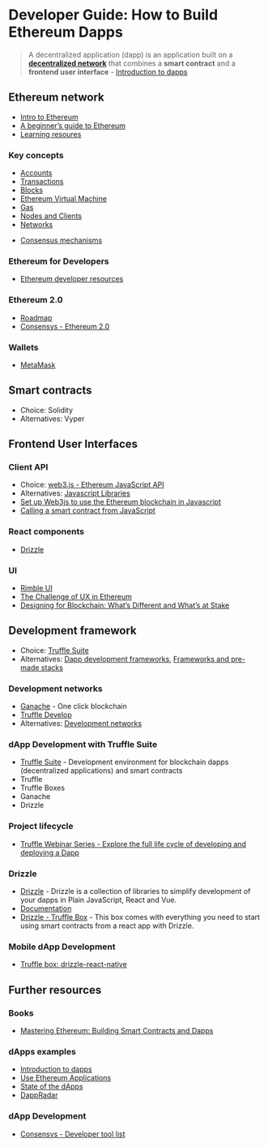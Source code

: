 # Developer Guide: How to Build Ethereum Dapps

> A decentralized application (dapp) is an application built on a [**decentralized network**](https://github.com/janvanessen/ethereum-dapp-dev/#ethereum-network) that combines a **smart contract** and a **frontend user interface**  - [Introduction to dapps](https://ethereum.org/en/developers/docs/dapps/)

## Ethereum network
* [Intro to Ethereum](https://ethereum.org/en/developers/docs/intro-to-ethereum/)
* [A beginner’s guide to Ethereum](https://blog.coinbase.com/a-beginners-guide-to-ethereum-46dd486ceecf)
* [Learning resoures](https://etherscan.io/directory/Learning_Resources)

### Key concepts
* [Accounts](https://ethereum.org/en/developers/docs/accounts/)
* [Transactions](https://ethereum.org/en/developers/docs/transactions/)
* [Blocks](https://ethereum.org/en/developers/docs/blocks/)
* [Ethereum Virtual Machine](https://ethereum.org/en/developers/docs/evm/)
* [Gas](https://ethereum.org/en/developers/docs/gas/)
* [Nodes and Clients](https://ethereum.org/en/developers/docs/nodes-and-clients/)
* [Networks](https://ethereum.org/en/developers/docs/networks/)
+ [Consensus mechanisms](https://ethereum.org/en/developers/docs/consensus-mechanisms/)


### Ethereum for Developers
* [Ethereum developer resources](https://ethereum.org/developers)

### Ethereum 2.0
* [Roadmap](https://ethereum.org/en/eth2/)
* [Consensys - Ethereum 2.0](https://consensys.net/knowledge-base/ethereum-2/)

### Wallets
* [MetaMask](https://metamask.io/)


## Smart contracts
* Choice: Solidity
* Alternatives: Vyper

## Frontend User Interfaces

### Client API 
* Choice: [web3.js - Ethereum JavaScript API](https://web3js.readthedocs.io/en/v1.3.0/)
* Alternatives: [Javascript Libraries](https://ethereum.org/en/developers/docs/apis/javascript/)
* [Set up Web3js to use the Ethereum blockchain in Javascript](https://ethereum.org/en/developers/tutorials/set-up-web3js-to-use-ethereum-in-javascript/)
* [Calling a smart contract from JavaScript ](https://ethereum.org/en/developers/tutorials/calling-a-smart-contract-from-javascript/)

### React components
* [Drizzle](https://www.trufflesuite.com/drizzle)

### UI
* [Rimble UI](https://rimble.consensys.design/)
* [The Challenge of UX in Ethereum](https://medium.com/ecf-review/challenge-of-ux-in-ethereum-122e1a33688d)
* [Designing for Blockchain: What’s Different and What’s at Stake](https://media.consensys.net/designing-for-blockchain-whats-different-and-what-s-at-stake-b867eeade1c9)


## Development framework
* Choice: [Truffle Suite](https://www.trufflesuite.com/)
* Alternatives: [Dapp development frameworks](https://ethereum.org/en/developers/docs/frameworks/), [Frameworks and pre-made stacks](https://ethereum.org/en/developers/local-environment/)

### Development networks
* [Ganache](https://www.trufflesuite.com/docs/ganache/overview) - One click blockchain
* [Truffle Develop](https://www.trufflesuite.com/docs/truffle/getting-started/using-truffle-develop-and-the-console)
* Alternatives: [Development networks](https://ethereum.org/en/developers/docs/development-networks/)

### dApp Development with Truffle Suite
* [Truffle Suite](https://www.trufflesuite.com/) - Development environment for blockchain dapps (decentralized applications) and smart contracts
* Truffle
* Truffle Boxes
* Ganache
* Drizzle

### Project lifecycle
* [Truffle Webinar Series - Explore the full life cycle of developing and deploying a Dapp](https://www.youtube.com/watch?v=90Don4J1JQQ&list=PLVGaL7nFtvpDkyUHxosj_xb4GBnOnRo7z)

### Drizzle
* [Drizzle](https://github.com/trufflesuite/drizzle) - Drizzle is a collection of libraries to simplify development of your dapps in Plain JavaScript, React and Vue.
* [Documentation](https://www.trufflesuite.com/docs/drizzle/overview)
* [Drizzle - Truffle Box](https://www.trufflesuite.com/boxes/drizzle) - This box comes with everything you need to start using smart contracts from a react app with Drizzle. 

### Mobile dApp Development
* [Truffle box: drizzle-react-native](https://www.trufflesuite.com/boxes/drizzle-react-native)


## Further resources

### Books
* [Mastering Ethereum: Building Smart Contracts and Dapps](https://github.com/ethereumbook/ethereumbook)

### dApps examples
* [Introduction to dapps](https://ethereum.org/en/developers/docs/dapps/)
* [Use Ethereum Applications](https://ethereum.org/en/dapps/)
* [State of the dApps](https://www.stateofthedapps.com/)
* [DappRadar](https://dappradar.com/)

### dApp Development
* [Consensys - Developer tool list](https://github.com/ConsenSys/ethereum-developer-tools-list)

